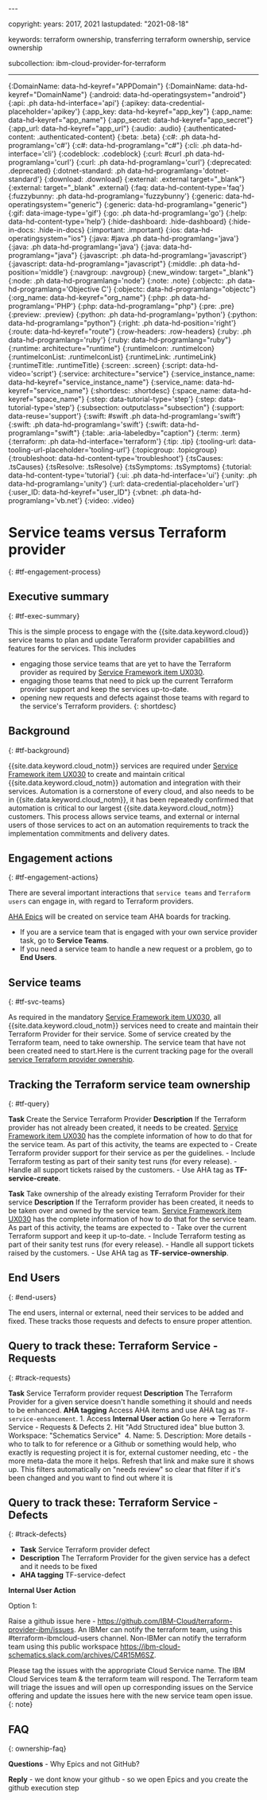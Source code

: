 <staging>
---

copyright:
  years: 2017, 2021
lastupdated: "2021-08-18"

keywords: terraform ownership, transferring terraform ownership, service ownership

subcollection: ibm-cloud-provider-for-terraform

---

{:DomainName: data-hd-keyref="APPDomain"}
{:DomainName: data-hd-keyref="DomainName"}
{:android: data-hd-operatingsystem="android"}
{:api: .ph data-hd-interface='api'}
{:apikey: data-credential-placeholder='apikey'}
{:app_key: data-hd-keyref="app_key"}
{:app_name: data-hd-keyref="app_name"}
{:app_secret: data-hd-keyref="app_secret"}
{:app_url: data-hd-keyref="app_url"}
{:audio: .audio}
{:authenticated-content: .authenticated-content}
{:beta: .beta}
{:c#: .ph data-hd-programlang='c#'}
{:c#: data-hd-programlang="c#"}
{:cli: .ph data-hd-interface='cli'}
{:codeblock: .codeblock}
{:curl: #curl .ph data-hd-programlang='curl'}
{:curl: .ph data-hd-programlang='curl'}
{:deprecated: .deprecated}
{:dotnet-standard: .ph data-hd-programlang='dotnet-standard'}
{:download: .download}
{:external: .external target="_blank"}
{:external: target="_blank" .external}
{:faq: data-hd-content-type='faq'}
{:fuzzybunny: .ph data-hd-programlang='fuzzybunny'}
{:generic: data-hd-operatingsystem="generic"}
{:generic: data-hd-programlang="generic"}
{:gif: data-image-type='gif'}
{:go: .ph data-hd-programlang='go'}
{:help: data-hd-content-type='help'}
{:hide-dashboard: .hide-dashboard}
{:hide-in-docs: .hide-in-docs}
{:important: .important}
{:ios: data-hd-operatingsystem="ios"}
{:java: #java .ph data-hd-programlang='java'}
{:java: .ph data-hd-programlang='java'}
{:java: data-hd-programlang="java"}
{:javascript: .ph data-hd-programlang='javascript'}
{:javascript: data-hd-programlang="javascript"}
{:middle: .ph data-hd-position='middle'}
{:navgroup: .navgroup}
{:new_window: target="_blank"}
{:node: .ph data-hd-programlang='node'}
{:note: .note}
{:objectc: .ph data-hd-programlang='Objective C'}
{:objectc: data-hd-programlang="objectc"}
{:org_name: data-hd-keyref="org_name"}
{:php: .ph data-hd-programlang='PHP'}
{:php: data-hd-programlang="php"}
{:pre: .pre}
{:preview: .preview}
{:python: .ph data-hd-programlang='python'}
{:python: data-hd-programlang="python"}
{:right: .ph data-hd-position='right'}
{:route: data-hd-keyref="route"}
{:row-headers: .row-headers}
{:ruby: .ph data-hd-programlang='ruby'}
{:ruby: data-hd-programlang="ruby"}
{:runtime: architecture="runtime"}
{:runtimeIcon: .runtimeIcon}
{:runtimeIconList: .runtimeIconList}
{:runtimeLink: .runtimeLink}
{:runtimeTitle: .runtimeTitle}
{:screen: .screen}
{:script: data-hd-video='script'}
{:service: architecture="service"}
{:service_instance_name: data-hd-keyref="service_instance_name"}
{:service_name: data-hd-keyref="service_name"}
{:shortdesc: .shortdesc}
{:space_name: data-hd-keyref="space_name"}
{:step: data-tutorial-type='step'}
{:step: data-tutorial-type='step'} 
{:subsection: outputclass="subsection"}
{:support: data-reuse='support'}
{:swift: #swift .ph data-hd-programlang='swift'}
{:swift: .ph data-hd-programlang='swift'}
{:swift: data-hd-programlang="swift"}
{:table: .aria-labeledby="caption"}
{:term: .term}
{:terraform: .ph data-hd-interface='terraform'}
{:tip: .tip}
{:tooling-url: data-tooling-url-placeholder='tooling-url'}
{:topicgroup: .topicgroup}
{:troubleshoot: data-hd-content-type='troubleshoot'}
{:tsCauses: .tsCauses}
{:tsResolve: .tsResolve}
{:tsSymptoms: .tsSymptoms}
{:tutorial: data-hd-content-type='tutorial'}
{:ui: .ph data-hd-interface='ui'}
{:unity: .ph data-hd-programlang='unity'}
{:url: data-credential-placeholder='url'}
{:user_ID: data-hd-keyref="user_ID"}
{:vbnet: .ph data-hd-programlang='vb.net'}
{:video: .video}


# Service teams versus Terraform provider
{: #tf-engagement-process}


## Executive summary
{: #tf-exec-summary}

This is the simple process to engage with the {{site.data.keyword.cloud}} service teams to plan and update Terraform provider capabilities and features for the services. This includes 
- engaging those service teams that are yet to have the Terraform provider as required by [Service Framework item UX030](/docs/service-framework?topic=service-framework-one-cloud-3q20-updates#currency3q20-ux030-terraform-provider). 
- engaging those teams that need to pick up the current Terraform provider support and keep the services up-to-date.
- opening new requests and defects against those teams with regard to the service's Terraform providers.
{: shortdesc}

## Background
{: #tf-background}

{{site.data.keyword.cloud_notm}} services are required under [Service Framework item UX030](/docs/service-framework?topic=service-framework-one-cloud-3q20-updates#currency3q20-ux030-terraform-provider) to create and maintain critical {{site.data.keyword.cloud_notm}} automation and integration with their services. 
Automation is a cornerstone of every cloud, and also needs to be in {{site.data.keyword.cloud_notm}}, it has been repeatedly confirmed that automation is critical to our largest {{site.data.keyword.cloud_notm}} customers. This  process allows service teams, and external or internal users of those services to act on an automation requirements to track the implementation commitments and delivery dates.

## Engagement actions
{: #tf-engagement-actions}

There are several important interactions that `service teams` and `Terraform users` can engage in, with regard to Terraform providers. 

[AHA Epics](https://bigblue.aha.io/bookmarks/idea_grids/6978999499627562927/6978999940899169319) will be created on service team AHA boards for tracking.

- If you are a service team that is engaged with your own service provider task, go to **Service Teams**.
- If you need a service team to handle a new request or a problem, go to **End Users**.

## Service teams
{: #tf-svc-teams}

As required in the mandatory [Service Framework item UX030](/docs/service-framework?topic=service-framework-one-cloud-3q20-updates#currency3q20-ux030-terraform-provider), all {{site.data.keyword.cloud_notm}} services need to create and maintain their Terraform Provider for their service. Some of service created by the Terraform team, need to take ownership. The service team that have not been created need to start.Here is the current tracking page for the overall [service Terraform provider ownership](/docs/ibm-cloud-provider-for-terraform?topic=ibm-cloud-provider-for-terraform-adopting-terraform-provider-in-the-service).

## Tracking the Terraform service team ownership
{: #tf-query}

**Task** 
Create the Service Terraform Provider
**Description** 
If the Terraform provider has not already been created, it needs to be created. [Service Framework item UX030](/docs/service-framework?topic=service-framework-one-cloud-3q20-updates#currency3q20-ux030-terraform-provider) has the complete information of how to do that for the service team. As part of this activity, the teams are expected to
    - Create Terraform provider support for their service as per the guidelines.
    - Include Terraform testing as part of their sanity test runs (for every release).
    - Handle all support tickets raised by the customers.
    - Use AHA tag as **TF-service-create**.

**Task** 
Take ownership of the already existing Terraform Provider for their service
**Description** 
If the Terraform provider has been created, it needs to be taken over and owned by the service team. [Service Framework item UX030](/docs/service-framework?topic=service-framework-one-cloud-3q20-updates#currency3q20-ux030-terraform-provider) has the complete information of how to do that for the service team. As part of this activity, the teams are expected to
    - Take over the current Terraform support and keep it up-to-date.
    - Include Terraform testing as part of their sanity test runs (for every release).
    - Handle all support tickets raised by the customers. 
    - Use AHA tag as **TF-service-ownership**.

## End Users
{: #end-users}

The end users, internal or external, need their services to be added and fixed. These tracks those requests and defects to ensure proper attention.

## Query to track these: Terraform Service - Requests
{: #track-requests}

**Task** 
Service Terraform provider request
**Description** 
The Terraform Provider for a given service doesn't handle something it should and needs to be enhanced.
**AHA tagging** Access AHA items and use AHA tag as `TF-service-enhancement`.
    1. Access **Internal User action** Go here => Terraform Service - Requests & Defects
    2. Hit "Add Structured idea" blue button
    3. Workspace: "Schematics Service" 
    4. Name: <Brief information>
    5. Description: More details - who to talk to for reference or a Github or something would help, who exactly is requesting project it is for, external customer needing, etc - the more meta-data the more it helps. Refresh that link and make sure it shows up. This filters automatically on "needs review" so clear that filter if it's been changed and you want to find out where it is

## Query to track these: Terraform Service - Defects
{: #track-defects}

- **Task** Service Terraform provider defect
- **Description** The Terraform Provider for the given service has a defect and it needs to be fixed
- **AHA tagging** TF-service-defect

**Internal User Action**

Option 1: 

Raise a github issue here - https://github.com/IBM-Cloud/terraform-provider-ibm/issues. An IBMer can notify the terraform team, using this #terraform-ibmcloud-users channel. Non-IBMer can notify the terraform team using this public workspace https://ibm-cloud-schematics.slack.com/archives/C4R15M6SZ.

Please tag the issues with the appropriate Cloud Service name. The IBM Cloud Services team & the terraform team will respond.
The Terraform team will triage the issues and will open up corresponding issues on the Service offering and update the issues here with the new service team open issue.
{: note}

## FAQ
{: ownership-faq}

**Questions** - Why Epics and not GitHub?

**Reply** - we dont know your github - so we open Epics and you create the github execution step